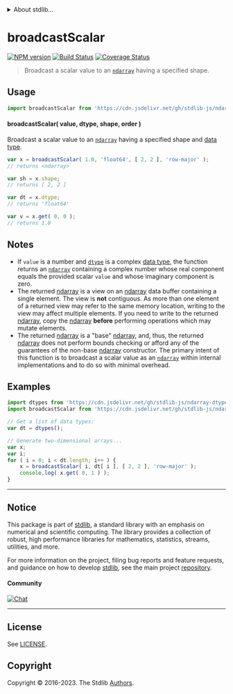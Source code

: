 <!--

@license Apache-2.0

Copyright (c) 2023 The Stdlib Authors.

Licensed under the Apache License, Version 2.0 (the "License");
you may not use this file except in compliance with the License.
You may obtain a copy of the License at

   http://www.apache.org/licenses/LICENSE-2.0

Unless required by applicable law or agreed to in writing, software
distributed under the License is distributed on an "AS IS" BASIS,
WITHOUT WARRANTIES OR CONDITIONS OF ANY KIND, either express or implied.
See the License for the specific language governing permissions and
limitations under the License.

-->


<details>
  <summary>
    About stdlib...
  </summary>
  <p>We believe in a future in which the web is a preferred environment for numerical computation. To help realize this future, we've built stdlib. stdlib is a standard library, with an emphasis on numerical and scientific computation, written in JavaScript (and C) for execution in browsers and in Node.js.</p>
  <p>The library is fully decomposable, being architected in such a way that you can swap out and mix and match APIs and functionality to cater to your exact preferences and use cases.</p>
  <p>When you use stdlib, you can be absolutely certain that you are using the most thorough, rigorous, well-written, studied, documented, tested, measured, and high-quality code out there.</p>
  <p>To join us in bringing numerical computing to the web, get started by checking us out on <a href="https://github.com/stdlib-js/stdlib">GitHub</a>, and please consider <a href="https://opencollective.com/stdlib">financially supporting stdlib</a>. We greatly appreciate your continued support!</p>
</details>

# broadcastScalar

[![NPM version][npm-image]][npm-url] [![Build Status][test-image]][test-url] [![Coverage Status][coverage-image]][coverage-url] <!-- [![dependencies][dependencies-image]][dependencies-url] -->

> Broadcast a scalar value to an [`ndarray`][@stdlib/ndarray/base/ctor] having a specified shape.

<!-- Section to include introductory text. Make sure to keep an empty line after the intro `section` element and another before the `/section` close. -->

<section class="intro">

</section>

<!-- /.intro -->

<!-- Package usage documentation. -->



<section class="usage">

## Usage

```javascript
import broadcastScalar from 'https://cdn.jsdelivr.net/gh/stdlib-js/ndarray-base-broadcast-scalar@deno/mod.js';
```

#### broadcastScalar( value, dtype, shape, order )

Broadcast a scalar value to an [`ndarray`][@stdlib/ndarray/base/ctor] having a specified shape and [data type][@stdlib/ndarray/dtypes].

```javascript
var x = broadcastScalar( 1.0, 'float64', [ 2, 2 ], 'row-major' );
// returns <ndarray>

var sh = x.shape;
// returns [ 2, 2 ]

var dt = x.dtype;
// returns 'float64'

var v = x.get( 0, 0 );
// returns 1.0
```

</section>

<!-- /.usage -->

<!-- Package usage notes. Make sure to keep an empty line after the `section` element and another before the `/section` close. -->

<section class="notes">

## Notes

-   If `value` is a number and [`dtype`][@stdlib/ndarray/dtypes] is a complex [data type][@stdlib/ndarray/dtypes], the function returns an [`ndarray`][@stdlib/ndarray/base/ctor] containing a complex number whose real component equals the provided scalar `value` and whose imaginary component is zero.
-   The returned [ndarray][@stdlib/ndarray/base/ctor] is a view on an [ndarray][@stdlib/ndarray/base/ctor] data buffer containing a single element. The view is **not** contiguous. As more than one element of a returned view may refer to the same memory location, writing to the view may affect multiple elements. If you need to write to the returned [ndarray][@stdlib/ndarray/base/ctor], copy the [ndarray][@stdlib/ndarray/base/ctor] **before** performing operations which may mutate elements.
-   The returned [ndarray][@stdlib/ndarray/base/ctor] is a "base" [ndarray][@stdlib/ndarray/base/ctor], and, thus, the returned [ndarray][@stdlib/ndarray/base/ctor] does not perform bounds checking or afford any of the guarantees of the non-base [ndarray][@stdlib/ndarray/ctor] constructor. The primary intent of this function is to broadcast a scalar value as an [`ndarray`][@stdlib/ndarray/base/ctor] within internal implementations and to do so with minimal overhead.

</section>

<!-- /.notes -->

<!-- Package usage examples. -->

<section class="examples">

## Examples

<!-- eslint no-undef: "error" -->

```javascript
import dtypes from 'https://cdn.jsdelivr.net/gh/stdlib-js/ndarray-dtypes@deno/mod.js';
import broadcastScalar from 'https://cdn.jsdelivr.net/gh/stdlib-js/ndarray-base-broadcast-scalar@deno/mod.js';

// Get a list of data types:
var dt = dtypes();

// Generate two-dimensional arrays...
var x;
var i;
for ( i = 0; i < dt.length; i++ ) {
    x = broadcastScalar( i, dt[ i ], [ 2, 2 ], 'row-major' );
    console.log( x.get( 0, 1 ) );
}
```

</section>

<!-- /.examples -->

<!-- Section to include cited references. If references are included, add a horizontal rule *before* the section. Make sure to keep an empty line after the `section` element and another before the `/section` close. -->

<section class="references">

</section>

<!-- /.references -->

<!-- Section for related `stdlib` packages. Do not manually edit this section, as it is automatically populated. -->

<section class="related">

</section>

<!-- /.related -->

<!-- Section for all links. Make sure to keep an empty line after the `section` element and another before the `/section` close. -->


<section class="main-repo" >

* * *

## Notice

This package is part of [stdlib][stdlib], a standard library with an emphasis on numerical and scientific computing. The library provides a collection of robust, high performance libraries for mathematics, statistics, streams, utilities, and more.

For more information on the project, filing bug reports and feature requests, and guidance on how to develop [stdlib][stdlib], see the main project [repository][stdlib].

#### Community

[![Chat][chat-image]][chat-url]

---

## License

See [LICENSE][stdlib-license].


## Copyright

Copyright &copy; 2016-2023. The Stdlib [Authors][stdlib-authors].

</section>

<!-- /.stdlib -->

<!-- Section for all links. Make sure to keep an empty line after the `section` element and another before the `/section` close. -->

<section class="links">

[npm-image]: http://img.shields.io/npm/v/@stdlib/ndarray-base-broadcast-scalar.svg
[npm-url]: https://npmjs.org/package/@stdlib/ndarray-base-broadcast-scalar

[test-image]: https://github.com/stdlib-js/ndarray-base-broadcast-scalar/actions/workflows/test.yml/badge.svg?branch=main
[test-url]: https://github.com/stdlib-js/ndarray-base-broadcast-scalar/actions/workflows/test.yml?query=branch:main

[coverage-image]: https://img.shields.io/codecov/c/github/stdlib-js/ndarray-base-broadcast-scalar/main.svg
[coverage-url]: https://codecov.io/github/stdlib-js/ndarray-base-broadcast-scalar?branch=main

<!--

[dependencies-image]: https://img.shields.io/david/stdlib-js/ndarray-base-broadcast-scalar.svg
[dependencies-url]: https://david-dm.org/stdlib-js/ndarray-base-broadcast-scalar/main

-->

[chat-image]: https://img.shields.io/gitter/room/stdlib-js/stdlib.svg
[chat-url]: https://app.gitter.im/#/room/#stdlib-js_stdlib:gitter.im

[stdlib]: https://github.com/stdlib-js/stdlib

[stdlib-authors]: https://github.com/stdlib-js/stdlib/graphs/contributors

[umd]: https://github.com/umdjs/umd
[es-module]: https://developer.mozilla.org/en-US/docs/Web/JavaScript/Guide/Modules

[deno-url]: https://github.com/stdlib-js/ndarray-base-broadcast-scalar/tree/deno
[umd-url]: https://github.com/stdlib-js/ndarray-base-broadcast-scalar/tree/umd
[esm-url]: https://github.com/stdlib-js/ndarray-base-broadcast-scalar/tree/esm
[branches-url]: https://github.com/stdlib-js/ndarray-base-broadcast-scalar/blob/main/branches.md

[stdlib-license]: https://raw.githubusercontent.com/stdlib-js/ndarray-base-broadcast-scalar/main/LICENSE

[@stdlib/ndarray/base/ctor]: https://github.com/stdlib-js/ndarray-base-ctor/tree/deno

[@stdlib/ndarray/ctor]: https://github.com/stdlib-js/ndarray-ctor/tree/deno

[@stdlib/ndarray/dtypes]: https://github.com/stdlib-js/ndarray-dtypes/tree/deno

</section>

<!-- /.links -->

